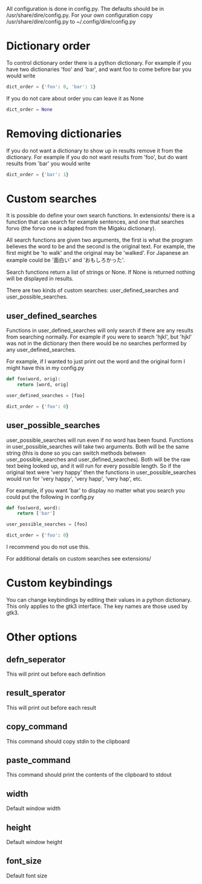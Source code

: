 All configuration is done in config.py. The defaults should be in /usr/share/dire/config.py. For your own configuration copy /usr/share/dire/config.py to ~/.config/dire/config.py


# Dictionary order

To control dictionary order there is a python dictionary.
For example if you have two dictionaries 'foo' and 'bar', and want foo to
come before bar you would write

```python
dict_order = {'foo': 0, 'bar': 1}
```

If you do not care about order you can leave it as None

```python
dict_order = None
```


# Removing dictionaries

If you do not want a dictionary to show up in results remove it from the
dictionary. For example if you do not want results from 'foo', but do want
results from 'bar' you would write

```python
dict_order = {'bar': 1}
```

# Custom searches

It is possible do define your own search functions. In extensionts/ there is a
function that can search for example sentences, and one that searches forvo (the forvo one is adapted from the Migaku dictionary).

All search functions are given two arguments, the first is what the program
believes the word to be and the second is the original text. For example, the
first might be 'to walk' and the original may be 'walked'. For Japanese an
example could be '面白い' and 'おもしろかった'.

Search functions return a list of strings or None. If None is returned nothing
will be displayed in results.

There are two kinds of custom searches: user\_defined\_searches and
user\_possible\_searches.

## user\_defined\_searches

Functions in user\_defined\_searches will only search if there are any results
from searching normally. For example if you were to search 'hjkl', but 'hjkl'
was not in the dictionary then there would be no searches performed by any
user\_defined\_searches.

For example, if I wanted to just print out the word and the original form I
might have this in my config.py


```python
def foo(word, orig):
	return [word, orig]

user_defined_searches = [foo]

dict_order = {'foo': 0}
```


## user\_possible\_searches

user\_possible\_searches will run even if no word has been found. Functions in
user\_possible\_searches will take two arguments. Both will be the same string
(this is done so you can switch methods between user\_possible\_searches and
user\_defined\_searches). Both will be the raw text being looked up, and it will
run for every possible length. So if the original text were 'very happy' then
the functions in user\_possible\_searches would run for 'very happy', 'very
happ', 'very hap', etc.

For example, if you want 'bar' to display no matter what you search you could
put the following in config.py


```python
def foo(word, word):
	return ['bar']

user_possible_searches = [foo]

dict_order = {'foo': 0}
```

I recommend you do not use this.


For additional details on custom searches see extensions/


# Custom keybindings

You can change keybindings by editing their values in a python dictionary. This
only applies to the gtk3 interface. The key names are those used by gtk3.


# Other options

## defn\_seperator

This will print out before each definition

## result\_sperator

This will print out before each result

## copy\_command
This command should copy stdin to the clipboard

## paste\_command
This command should print the contents of the clipboard to stdout

## width
Default window width

## height
Default window height

## font\_size
Default font size
